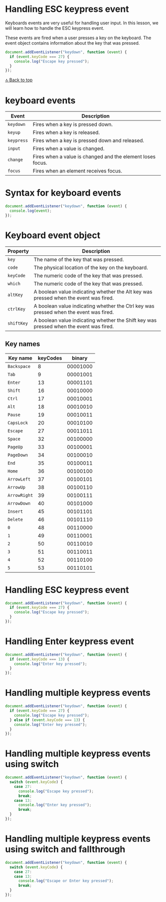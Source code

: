 # Handling ESC keypress event

Keyboards events are very useful for handling user input. In this lesson, we will learn how to handle the ESC keypress event.

These events are fired when a user presses a key on the keyboard. The event object contains information about the key that was pressed.

```javascript
document.addEventListener("keydown", function (event) {
  if (event.keyCode === 27) {
    console.log("Escape key pressed");
  }
});
```

[🔝 Back to top](#table-of-contents)

# keyboard events

| Event      | Description                                                |
| ---------- | ---------------------------------------------------------- |
| `keydown`  | Fires when a key is pressed down.                          |
| `keyup`    | Fires when a key is released.                              |
| `keypress` | Fires when a key is pressed down and released.             |
| `input`    | Fires when a value is changed.                             |
| `change`   | Fires when a value is changed and the element loses focus. |
| `focus`    | Fires when an element receives focus.                      |

# Syntax for keyboard events

```javascript
document.addEventListener("keydown", function (event) {
  console.log(event);
});
```

# Keyboard event object

| Property   | Description                                                                            |
| ---------- | -------------------------------------------------------------------------------------- |
| `key`      | The name of the key that was pressed.                                                  |
| `code`     | The physical location of the key on the keyboard.                                      |
| `keyCode`  | The numeric code of the key that was pressed.                                          |
| `which`    | The numeric code of the key that was pressed.                                          |
| `altKey`   | A boolean value indicating whether the Alt key was pressed when the event was fired.   |
| `ctrlKey`  | A boolean value indicating whether the Ctrl key was pressed when the event was fired.  |
| `shiftKey` | A boolean value indicating whether the Shift key was pressed when the event was fired. |

## Key names

| Key name     | keyCodes | binary   |
| ------------ | -------- | -------- |
| `Backspace`  | 8        | 00001000 |
| `Tab`        | 9        | 00001001 |
| `Enter`      | 13       | 00001101 |
| `Shift`      | 16       | 00010000 |
| `Ctrl`       | 17       | 00010001 |
| `Alt`        | 18       | 00010010 |
| `Pause`      | 19       | 00010011 |
| `CapsLock`   | 20       | 00010100 |
| `Escape`     | 27       | 00011011 |
| `Space`      | 32       | 00100000 |
| `PageUp`     | 33       | 00100001 |
| `PageDown`   | 34       | 00100010 |
| `End`        | 35       | 00100011 |
| `Home`       | 36       | 00100100 |
| `ArrowLeft`  | 37       | 00100101 |
| `ArrowUp`    | 38       | 00100110 |
| `ArrowRight` | 39       | 00100111 |
| `ArrowDown`  | 40       | 00101000 |
| `Insert`     | 45       | 00101101 |
| `Delete`     | 46       | 00101110 |
| `0`          | 48       | 00110000 |
| `1`          | 49       | 00110001 |
| `2`          | 50       | 00110010 |
| `3`          | 51       | 00110011 |
| `4`          | 52       | 00110100 |
| `5`          | 53       | 00110101 |

# Handling ESC keypress event

```javascript
document.addEventListener("keydown", function (event) {
  if (event.keyCode === 27) {
    console.log("Escape key pressed");
  }
});
```

# Handling Enter keypress event

```javascript
document.addEventListener("keydown", function (event) {
  if (event.keyCode === 13) {
    console.log("Enter key pressed");
  }
});
```

# Handling multiple keypress events

```javascript
document.addEventListener("keydown", function (event) {
  if (event.keyCode === 27) {
    console.log("Escape key pressed");
  } else if (event.keyCode === 13) {
    console.log("Enter key pressed");
  }
});
```

# Handling multiple keypress events using switch

```javascript
document.addEventListener("keydown", function (event) {
  switch (event.keyCode) {
    case 27:
      console.log("Escape key pressed");
      break;
    case 13:
      console.log("Enter key pressed");
      break;
  }
});
```

# Handling multiple keypress events using switch and fallthrough

```javascript
document.addEventListener("keydown", function (event) {
  switch (event.keyCode) {
    case 27:
    case 13:
      console.log("Escape or Enter key pressed");
      break;
  }
});
```
